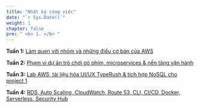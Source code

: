 ```yaml
---
title: "Nhật ký công việc"
date: "`r Sys.Date()`"
weight: 1
chapter: false
pre: " <b> 1. </b> "
---
```




**Tuần 1:** [Làm quen với nhóm và những điều cơ bản của AWS](1.1-week1/)

**Tuần 2:** [Phạm vi dự án trò chơi gõ phím, microservices & nền tảng vận hành](1.2-week2/)

**Tuần 3:** [Lab AWS, tài liệu hóa UI/UX TypeRush & tích hợp NoSQL cho project 1](1.3-week3/)

**Tuần 4:** [RDS, Auto Scaling, CloudWatch, Route 53, CLI, CI/CD, Docker, Serverless, Security Hub](1.4-Week4/)
<!--
**Tuần 5:** [Chưa](1.5-week5/)

**Tuần 6:** [Chưa](1.6-week6/)

**Tuần 7:** [Chưa](1.7-week7/)

**Tuần 8:** [Chưa](1.8-week8/)

**Tuần 9:** [Chưa](1.9-week9/)

**Tuần 10:** [Chưa](1.10-week10/)

**Tuần 11:** [Chưa](1.11-week11/)

**Tuần 12:** [Chưa](1.12-week12/)
-->